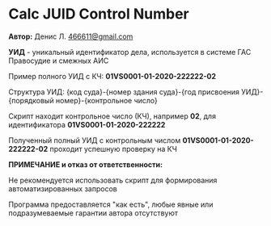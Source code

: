Calc JUID Control Number
=
**Автор:** Денис Л. <466611@gmail.com>

**УИД** - уникальный идентификатор дела, используется в системе ГАС Правосудие и смежных АИС

Пример полного УИД с КЧ: **01VS0001-01-2020-222222-02**

Структура УИД: {код суда}-{номер здания суда}-{год присвоения УИД}-{порядковый номер}-{контрольное число}

Скрипт находит контрольное число (КЧ), например **02**, для идентификатора **01VS0001-01-2020-222222**

Полученный полный УИД с контрольным числом **01VS0001-01-2020-222222-02** проходит успешную проверку на КЧ

**ПРИМЕЧАНИЕ и отказ от ответственности:**

Не рекомендуется использовать скрипт для формирования автоматизированных запросов

Программа предоставляется "как есть", любые явные или подразумеваемые гарантии автора отсутствуют
